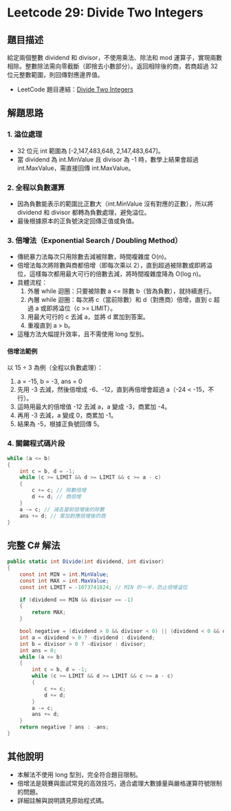 # Leetcode 29: Divide Two Integers

## 題目描述
給定兩個整數 dividend 和 divisor，不使用乘法、除法和 mod 運算子，實現兩數相除。整數除法需向零截斷（即捨去小數部分）。返回相除後的商，若商超過 32 位元整數範圍，則回傳對應邊界值。

- LeetCode 題目連結：[Divide Two Integers](https://leetcode.com/problems/divide-two-integers/)

## 解題思路

### 1. 溢位處理
- 32 位元 int 範圍為 [-2,147,483,648, 2,147,483,647]。
- 當 dividend 為 int.MinValue 且 divisor 為 -1 時，數學上結果會超過 int.MaxValue，需直接回傳 int.MaxValue。

### 2. 全程以負數運算
- 因為負數能表示的範圍比正數大（int.MinValue 沒有對應的正數），所以將 dividend 和 divisor 都轉為負數處理，避免溢位。
- 最後根據原本的正負號決定回傳正值或負值。

### 3. 倍增法（Exponential Search / Doubling Method）
- 傳統暴力法每次只用除數去減被除數，時間複雜度 O(n)。
- 倍增法每次將除數與商都倍增（即每次乘以 2），直到超過被除數或即將溢位，這樣每次都用最大可行的倍數去減，將時間複雜度降為 O(log n)。
- 具體流程：
  1. 外層 while 迴圈：只要被除數 a <= 除數 b（皆為負數），就持續進行。
  2. 內層 while 迴圈：每次將 c（當前除數）和 d（對應商）倍增，直到 c 超過 a 或即將溢位（c >= LIMIT）。
  3. 用最大可行的 c 去減 a，並將 d 累加到答案。
  4. 重複直到 a > b。
- 這種方法大幅提升效率，且不需使用 long 型別。

#### 倍增法範例
以 15 ÷ 3 為例（全程以負數處理）：

1. a = -15, b = -3, ans = 0
2. 先用 -3 去減，然後倍增成 -6、-12，直到再倍增會超過 a（-24 < -15，不行）。
3. 這時用最大的倍增值 -12 去減 a，a 變成 -3，商累加 -4。
4. 再用 -3 去減，a 變成 0，商累加 -1。
5. 結果為 -5，根據正負號回傳 5。

### 4. 關鍵程式碼片段
```csharp
while (a <= b)
{
    int c = b, d = -1;
    while (c >= LIMIT && d >= LIMIT && c >= a - c)
    {
        c += c; // 除數倍增
        d += d; // 商倍增
    }
    a -= c; // 減去當前倍增後的除數
    ans += d; // 累加對應倍增後的商
}
```

## 完整 C# 解法
```csharp
public static int Divide(int dividend, int divisor)
{
    const int MIN = int.MinValue;
    const int MAX = int.MaxValue;
    const int LIMIT = -1073741824; // MIN 的一半，防止倍增溢位

    if (dividend == MIN && divisor == -1)
    {
        return MAX;
    }

    bool negative = (dividend > 0 && divisor < 0) || (dividend < 0 && divisor > 0);
    int a = dividend > 0 ? -dividend : dividend;
    int b = divisor > 0 ? -divisor : divisor;
    int ans = 0;
    while (a <= b)
    {
        int c = b, d = -1;
        while (c >= LIMIT && d >= LIMIT && c >= a - c)
        {
            c += c;
            d += d;
        }
        a -= c;
        ans += d;
    }
    return negative ? ans : -ans;
}
```

## 其他說明
- 本解法不使用 long 型別，完全符合題目限制。
- 倍增法是競賽與面試常見的高效技巧，適合處理大數據量與嚴格運算符號限制的問題。
- 詳細註解與說明請見原始程式碼。
